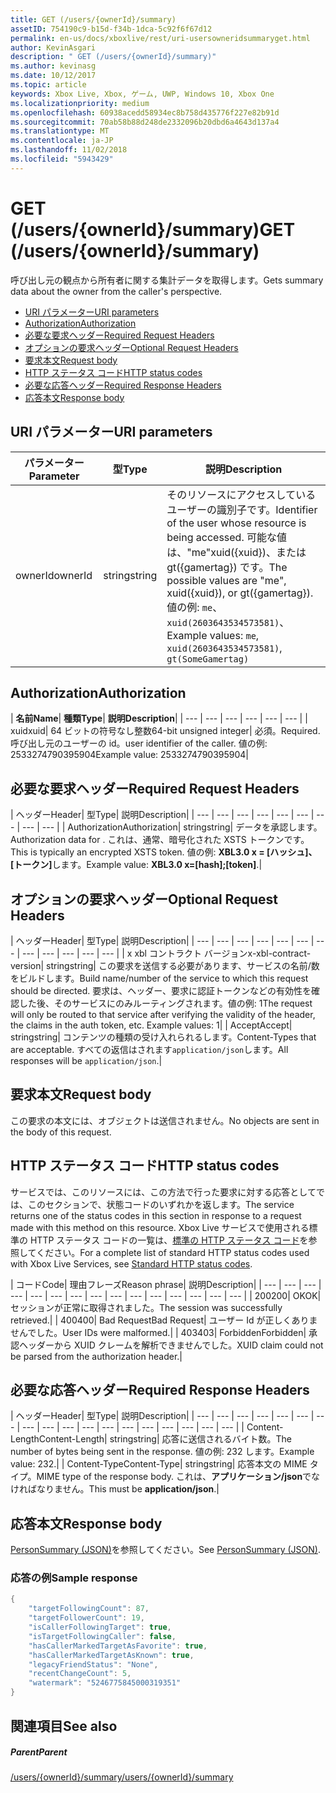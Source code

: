 ```yaml
---
title: GET (/users/{ownerId}/summary)
assetID: 754190c9-b15d-f34b-1dca-5c92f6f67d12
permalink: en-us/docs/xboxlive/rest/uri-usersowneridsummaryget.html
author: KevinAsgari
description: " GET (/users/{ownerId}/summary)"
ms.author: kevinasg
ms.date: 10/12/2017
ms.topic: article
keywords: Xbox Live, Xbox, ゲーム, UWP, Windows 10, Xbox One
ms.localizationpriority: medium
ms.openlocfilehash: 60938acedd58934ec8b758d435776f227e82b91d
ms.sourcegitcommit: 70ab58b88d248de2332096b20dbd6a4643d137a4
ms.translationtype: MT
ms.contentlocale: ja-JP
ms.lasthandoff: 11/02/2018
ms.locfileid: "5943429"
---
```

# <a name="get-usersowneridsummary"></a><span data-ttu-id="c70a2-104">GET (/users/{ownerId}/summary)</span><span class="sxs-lookup"><span data-stu-id="c70a2-104">GET (/users/{ownerId}/summary)</span></span>
<span data-ttu-id="c70a2-105">呼び出し元の観点から所有者に関する集計データを取得します。</span><span class="sxs-lookup"><span data-stu-id="c70a2-105">Gets summary data about the owner from the caller's perspective.</span></span>

  * [<span data-ttu-id="c70a2-106">URI パラメーター</span><span class="sxs-lookup"><span data-stu-id="c70a2-106">URI parameters</span></span>](#ID4EQ)
  * [<span data-ttu-id="c70a2-107">Authorization</span><span class="sxs-lookup"><span data-stu-id="c70a2-107">Authorization</span></span>](#ID4E2)
  * [<span data-ttu-id="c70a2-108">必要な要求ヘッダー</span><span class="sxs-lookup"><span data-stu-id="c70a2-108">Required Request Headers</span></span>](#ID4EBC)
  * [<span data-ttu-id="c70a2-109">オプションの要求ヘッダー</span><span class="sxs-lookup"><span data-stu-id="c70a2-109">Optional Request Headers</span></span>](#ID4EHD)
  * [<span data-ttu-id="c70a2-110">要求本文</span><span class="sxs-lookup"><span data-stu-id="c70a2-110">Request body</span></span>](#ID4EXE)
  * [<span data-ttu-id="c70a2-111">HTTP ステータス コード</span><span class="sxs-lookup"><span data-stu-id="c70a2-111">HTTP status codes</span></span>](#ID4ECF)
  * [<span data-ttu-id="c70a2-112">必要な応答ヘッダー</span><span class="sxs-lookup"><span data-stu-id="c70a2-112">Required Response Headers</span></span>](#ID4EZG)
  * [<span data-ttu-id="c70a2-113">応答本文</span><span class="sxs-lookup"><span data-stu-id="c70a2-113">Response body</span></span>](#ID4EGAAC)

<a id="ID4EQ"></a>


## <a name="uri-parameters"></a><span data-ttu-id="c70a2-114">URI パラメーター</span><span class="sxs-lookup"><span data-stu-id="c70a2-114">URI parameters</span></span>

| <span data-ttu-id="c70a2-115">パラメーター</span><span class="sxs-lookup"><span data-stu-id="c70a2-115">Parameter</span></span>| <span data-ttu-id="c70a2-116">型</span><span class="sxs-lookup"><span data-stu-id="c70a2-116">Type</span></span>| <span data-ttu-id="c70a2-117">説明</span><span class="sxs-lookup"><span data-stu-id="c70a2-117">Description</span></span>|
| --- | --- | --- |
| <span data-ttu-id="c70a2-118">ownerId</span><span class="sxs-lookup"><span data-stu-id="c70a2-118">ownerId</span></span>| <span data-ttu-id="c70a2-119">string</span><span class="sxs-lookup"><span data-stu-id="c70a2-119">string</span></span>| <span data-ttu-id="c70a2-120">そのリソースにアクセスしているユーザーの識別子です。</span><span class="sxs-lookup"><span data-stu-id="c70a2-120">Identifier of the user whose resource is being accessed.</span></span> <span data-ttu-id="c70a2-121">可能な値は、"me"xuid({xuid})、または gt({gamertag}) です。</span><span class="sxs-lookup"><span data-stu-id="c70a2-121">The possible values are "me", xuid({xuid}), or gt({gamertag}).</span></span> <span data-ttu-id="c70a2-122">値の例: <code>me</code>、 <code>xuid(2603643534573581)</code>、</span><span class="sxs-lookup"><span data-stu-id="c70a2-122">Example values: <code>me</code>, <code>xuid(2603643534573581)</code>,</span></span> <code>gt(SomeGamertag)</code>|

<a id="ID4E2"></a>


## <a name="authorization"></a><span data-ttu-id="c70a2-123">Authorization</span><span class="sxs-lookup"><span data-stu-id="c70a2-123">Authorization</span></span>

| <b><span data-ttu-id="c70a2-124">名前</span><span class="sxs-lookup"><span data-stu-id="c70a2-124">Name</span></span></b>| <b><span data-ttu-id="c70a2-125">種類</span><span class="sxs-lookup"><span data-stu-id="c70a2-125">Type</span></span></b>| <b><span data-ttu-id="c70a2-126">説明</span><span class="sxs-lookup"><span data-stu-id="c70a2-126">Description</span></span></b>|
| --- | --- | --- | --- | --- | --- |
| <span data-ttu-id="c70a2-127">xuid</span><span class="sxs-lookup"><span data-stu-id="c70a2-127">xuid</span></span>| <span data-ttu-id="c70a2-128">64 ビットの符号なし整数</span><span class="sxs-lookup"><span data-stu-id="c70a2-128">64-bit unsigned integer</span></span>| <span data-ttu-id="c70a2-129">必須。</span><span class="sxs-lookup"><span data-stu-id="c70a2-129">Required.</span></span> <span data-ttu-id="c70a2-130">呼び出し元のユーザーの id。</span><span class="sxs-lookup"><span data-stu-id="c70a2-130">user identifier of the caller.</span></span> <span data-ttu-id="c70a2-131">値の例: 2533274790395904</span><span class="sxs-lookup"><span data-stu-id="c70a2-131">Example value: 2533274790395904</span></span>|

<a id="ID4EBC"></a>


## <a name="required-request-headers"></a><span data-ttu-id="c70a2-132">必要な要求ヘッダー</span><span class="sxs-lookup"><span data-stu-id="c70a2-132">Required Request Headers</span></span>

| <span data-ttu-id="c70a2-133">ヘッダー</span><span class="sxs-lookup"><span data-stu-id="c70a2-133">Header</span></span>| <span data-ttu-id="c70a2-134">型</span><span class="sxs-lookup"><span data-stu-id="c70a2-134">Type</span></span>| <span data-ttu-id="c70a2-135">説明</span><span class="sxs-lookup"><span data-stu-id="c70a2-135">Description</span></span>|
| --- | --- | --- | --- | --- | --- | --- | --- | --- |
| <span data-ttu-id="c70a2-136">Authorization</span><span class="sxs-lookup"><span data-stu-id="c70a2-136">Authorization</span></span>| <span data-ttu-id="c70a2-137">string</span><span class="sxs-lookup"><span data-stu-id="c70a2-137">string</span></span>| <span data-ttu-id="c70a2-138">データを承認します。</span><span class="sxs-lookup"><span data-stu-id="c70a2-138">Authorization data for .</span></span> <span data-ttu-id="c70a2-139">これは、通常、暗号化された XSTS トークンです。</span><span class="sxs-lookup"><span data-stu-id="c70a2-139">This is typically an encrypted XSTS token.</span></span> <span data-ttu-id="c70a2-140">値の例: <b>XBL3.0 x = [ハッシュ]、[トークン]</b>します。</span><span class="sxs-lookup"><span data-stu-id="c70a2-140">Example value: <b>XBL3.0 x=[hash];[token]</b>.</span></span>|

<a id="ID4EHD"></a>


## <a name="optional-request-headers"></a><span data-ttu-id="c70a2-141">オプションの要求ヘッダー</span><span class="sxs-lookup"><span data-stu-id="c70a2-141">Optional Request Headers</span></span>

| <span data-ttu-id="c70a2-142">ヘッダー</span><span class="sxs-lookup"><span data-stu-id="c70a2-142">Header</span></span>| <span data-ttu-id="c70a2-143">型</span><span class="sxs-lookup"><span data-stu-id="c70a2-143">Type</span></span>| <span data-ttu-id="c70a2-144">説明</span><span class="sxs-lookup"><span data-stu-id="c70a2-144">Description</span></span>|
| --- | --- | --- | --- | --- | --- | --- | --- | --- | --- | --- | --- |
| <span data-ttu-id="c70a2-145">x xbl コントラクト バージョン</span><span class="sxs-lookup"><span data-stu-id="c70a2-145">x-xbl-contract-version</span></span>| <span data-ttu-id="c70a2-146">string</span><span class="sxs-lookup"><span data-stu-id="c70a2-146">string</span></span>| <span data-ttu-id="c70a2-147">この要求を送信する必要があります、サービスの名前/数をビルドします。</span><span class="sxs-lookup"><span data-stu-id="c70a2-147">Build name/number of the service to which this request should be directed.</span></span> <span data-ttu-id="c70a2-148">要求は、ヘッダー、要求に認証トークンなどの有効性を確認した後、そのサービスにのみルーティングされます。値の例: 1</span><span class="sxs-lookup"><span data-stu-id="c70a2-148">The request will only be routed to that service after verifying the validity of the header, the claims in the auth token, etc. Example values: 1</span></span>|
| <span data-ttu-id="c70a2-149">Accept</span><span class="sxs-lookup"><span data-stu-id="c70a2-149">Accept</span></span>| <span data-ttu-id="c70a2-150">string</span><span class="sxs-lookup"><span data-stu-id="c70a2-150">string</span></span>| <span data-ttu-id="c70a2-151">コンテンツの種類の受け入れられるします。</span><span class="sxs-lookup"><span data-stu-id="c70a2-151">Content-Types that are acceptable.</span></span> <span data-ttu-id="c70a2-152">すべての返信はされます<code>application/json</code>します。</span><span class="sxs-lookup"><span data-stu-id="c70a2-152">All responses will be <code>application/json</code>.</span></span>|

<a id="ID4EXE"></a>


## <a name="request-body"></a><span data-ttu-id="c70a2-153">要求本文</span><span class="sxs-lookup"><span data-stu-id="c70a2-153">Request body</span></span>

<span data-ttu-id="c70a2-154">この要求の本文には、オブジェクトは送信されません。</span><span class="sxs-lookup"><span data-stu-id="c70a2-154">No objects are sent in the body of this request.</span></span>

<a id="ID4ECF"></a>


## <a name="http-status-codes"></a><span data-ttu-id="c70a2-155">HTTP ステータス コード</span><span class="sxs-lookup"><span data-stu-id="c70a2-155">HTTP status codes</span></span>

<span data-ttu-id="c70a2-156">サービスでは、このリソースには、この方法で行った要求に対する応答としてでは、このセクションで、状態コードのいずれかを返します。</span><span class="sxs-lookup"><span data-stu-id="c70a2-156">The service returns one of the status codes in this section in response to a request made with this method on this resource.</span></span> <span data-ttu-id="c70a2-157">Xbox Live サービスで使用される標準の HTTP ステータス コードの一覧は、[標準の HTTP ステータス コード](../../additional/httpstatuscodes.md)を参照してください。</span><span class="sxs-lookup"><span data-stu-id="c70a2-157">For a complete list of standard HTTP status codes used with Xbox Live Services, see [Standard HTTP status codes](../../additional/httpstatuscodes.md).</span></span>

| <span data-ttu-id="c70a2-158">コード</span><span class="sxs-lookup"><span data-stu-id="c70a2-158">Code</span></span>| <span data-ttu-id="c70a2-159">理由フレーズ</span><span class="sxs-lookup"><span data-stu-id="c70a2-159">Reason phrase</span></span>| <span data-ttu-id="c70a2-160">説明</span><span class="sxs-lookup"><span data-stu-id="c70a2-160">Description</span></span>|
| --- | --- | --- | --- | --- | --- | --- | --- | --- | --- | --- | --- | --- | --- | --- |
| <span data-ttu-id="c70a2-161">200</span><span class="sxs-lookup"><span data-stu-id="c70a2-161">200</span></span>| <span data-ttu-id="c70a2-162">OK</span><span class="sxs-lookup"><span data-stu-id="c70a2-162">OK</span></span>| <span data-ttu-id="c70a2-163">セッションが正常に取得されました。</span><span class="sxs-lookup"><span data-stu-id="c70a2-163">The session was successfully retrieved.</span></span>|
| <span data-ttu-id="c70a2-164">400</span><span class="sxs-lookup"><span data-stu-id="c70a2-164">400</span></span>| <span data-ttu-id="c70a2-165">Bad Request</span><span class="sxs-lookup"><span data-stu-id="c70a2-165">Bad Request</span></span>| <span data-ttu-id="c70a2-166">ユーザー Id が正しくありませんでした。</span><span class="sxs-lookup"><span data-stu-id="c70a2-166">User IDs were malformed.</span></span>|
| <span data-ttu-id="c70a2-167">403</span><span class="sxs-lookup"><span data-stu-id="c70a2-167">403</span></span>| <span data-ttu-id="c70a2-168">Forbidden</span><span class="sxs-lookup"><span data-stu-id="c70a2-168">Forbidden</span></span>| <span data-ttu-id="c70a2-169">承認ヘッダーから XUID クレームを解析できませんでした。</span><span class="sxs-lookup"><span data-stu-id="c70a2-169">XUID claim could not be parsed from the authorization header.</span></span>|

<a id="ID4EZG"></a>


## <a name="required-response-headers"></a><span data-ttu-id="c70a2-170">必要な応答ヘッダー</span><span class="sxs-lookup"><span data-stu-id="c70a2-170">Required Response Headers</span></span>

| <span data-ttu-id="c70a2-171">ヘッダー</span><span class="sxs-lookup"><span data-stu-id="c70a2-171">Header</span></span>| <span data-ttu-id="c70a2-172">型</span><span class="sxs-lookup"><span data-stu-id="c70a2-172">Type</span></span>| <span data-ttu-id="c70a2-173">説明</span><span class="sxs-lookup"><span data-stu-id="c70a2-173">Description</span></span>|
| --- | --- | --- | --- | --- | --- | --- | --- | --- | --- | --- | --- | --- | --- | --- | --- | --- | --- |
| <span data-ttu-id="c70a2-174">Content-Length</span><span class="sxs-lookup"><span data-stu-id="c70a2-174">Content-Length</span></span>| <span data-ttu-id="c70a2-175">string</span><span class="sxs-lookup"><span data-stu-id="c70a2-175">string</span></span>| <span data-ttu-id="c70a2-176">応答に送信されるバイト数。</span><span class="sxs-lookup"><span data-stu-id="c70a2-176">The number of bytes being sent in the response.</span></span> <span data-ttu-id="c70a2-177">値の例: 232 します。</span><span class="sxs-lookup"><span data-stu-id="c70a2-177">Example value: 232.</span></span>|
| <span data-ttu-id="c70a2-178">Content-Type</span><span class="sxs-lookup"><span data-stu-id="c70a2-178">Content-Type</span></span>| <span data-ttu-id="c70a2-179">string</span><span class="sxs-lookup"><span data-stu-id="c70a2-179">string</span></span>| <span data-ttu-id="c70a2-180">応答本文の MIME タイプ。</span><span class="sxs-lookup"><span data-stu-id="c70a2-180">MIME type of the response body.</span></span> <span data-ttu-id="c70a2-181">これは、<b>アプリケーション/json</b>でなければなりません。</span><span class="sxs-lookup"><span data-stu-id="c70a2-181">This must be <b>application/json</b>.</span></span>|

<a id="ID4EGAAC"></a>


## <a name="response-body"></a><span data-ttu-id="c70a2-182">応答本文</span><span class="sxs-lookup"><span data-stu-id="c70a2-182">Response body</span></span>

<span data-ttu-id="c70a2-183">[PersonSummary (JSON)](../../json/json-personsummary.md)を参照してください。</span><span class="sxs-lookup"><span data-stu-id="c70a2-183">See [PersonSummary (JSON)](../../json/json-personsummary.md).</span></span>

<a id="ID4ESAAC"></a>


### <a name="sample-response"></a><span data-ttu-id="c70a2-184">応答の例</span><span class="sxs-lookup"><span data-stu-id="c70a2-184">Sample response</span></span>


```cpp
{
    "targetFollowingCount": 87,
    "targetFollowerCount": 19,
    "isCallerFollowingTarget": true,
    "isTargetFollowingCaller": false,
    "hasCallerMarkedTargetAsFavorite": true,
    "hasCallerMarkedTargetAsKnown": true,
    "legacyFriendStatus": "None",
    "recentChangeCount": 5,
    "watermark": "5246775845000319351"
}

```


<a id="ID4E3AAC"></a>


## <a name="see-also"></a><span data-ttu-id="c70a2-185">関連項目</span><span class="sxs-lookup"><span data-stu-id="c70a2-185">See also</span></span>

<a id="ID4E5AAC"></a>


##### <a name="parent"></a><span data-ttu-id="c70a2-186">Parent</span><span class="sxs-lookup"><span data-stu-id="c70a2-186">Parent</span></span>

[<span data-ttu-id="c70a2-187">/users/{ownerId}/summary</span><span class="sxs-lookup"><span data-stu-id="c70a2-187">/users/{ownerId}/summary</span></span>](uri-usersowneridsummary.md)
